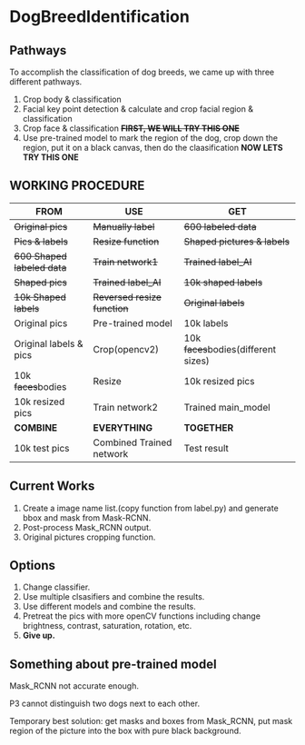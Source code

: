 # DogBreedIdentification

## Pathways
To accomplish the classification of dog breeds, we came up with three different pathways.
1. Crop body & classification
2. Facial key point detection & calculate and crop facial region & classification 
3. Crop face & classification **~~FIRST, WE WILL TRY THIS ONE~~**
4. Use pre-trained model to mark the region of the dog, crop down the region, put it on a black canvas, then do the claasification **NOW LETS TRY THIS ONE**

## WORKING PROCEDURE								
|FROM						|USE 						|GET 						|
|---------------------------|---------------------------|---------------------------|
|~~Original pics~~			|~~Manually label~~			|~~600 labeled data~~		|
|~~Pics & labels~~			|~~Resize function~~		|~~Shaped pictures & labels~~|
|~~600 Shaped labeled data~~|~~Train network1~~			|~~Trained label_AI~~		|
|~~Shaped pics~~ 			|~~Trained label_AI~~		|~~10k shaped labels~~		|
|~~10k Shaped labels~~		|~~Reversed resize function~~|~~Original labels~~		|
|Original pics				|Pre-trained model			|10k labels					|
|Original labels & pics 	|Crop(opencv2)				|10k ~~faces~~bodies(different sizes)|
|10k ~~faces~~bodies 		|Resize 					|10k resized pics 			|
|10k resized pics 			|Train network2				|Trained main_model			|
|**COMBINE** 				|**EVERYTHING**				|**TOGETHER**				|
|10k test pics 				|Combined Trained network 	|Test result 				|

## Current Works
1. Create a image name list.(copy function from label.py) and generate bbox and mask from Mask-RCNN.
2. Post-process Mask_RCNN output.
3. Original pictures cropping function.

## Options
1. Change classifier.
2. Use multiple clsasifiers and combine the results.
3. Use different models and combine the results.
4. Pretreat the pics with more openCV functions including change brightness, contrast, saturation, rotation, etc.
5. **Give up.**

## Something about pre-trained model
Mask_RCNN not accurate enough.

P3 cannot distinguish two dogs next to each other.

Temporary best solution: get masks and boxes from Mask_RCNN, put mask region of the picture into the box with pure black background.
